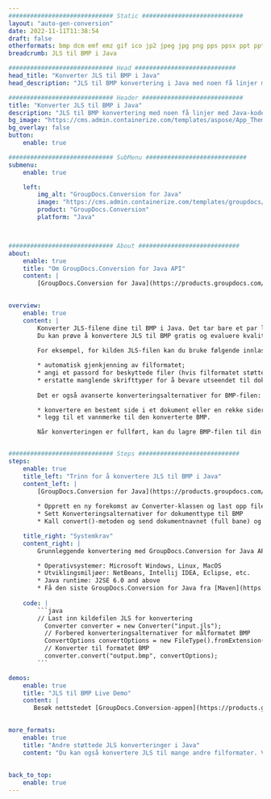 ```yaml
---
############################# Static ############################
layout: "auto-gen-conversion"
date: 2022-11-11T11:38:54
draft: false
otherformats: bmp dcm emf emz gif ico jp2 jpeg jpg png pps ppsx ppt pptx psb psd svg svgz tga tif tiff webp wmf wmz
breadcrumb: JLS til BMP i Java

############################# Head ############################
head_title: "Konverter JLS til BMP i Java"
head_description: "JLS til BMP konvertering i Java med noen få linjer med kode. Konverter over 160 filformater ved å bruke GroupDocs dokumentkonverterings-API for Java"

############################# Header ############################
title: "Konverter JLS til BMP i Java"
description: "JLS til BMP konvertering med noen få linjer med Java-kode"
bg_image: "https://cms.admin.containerize.com/templates/aspose/App_Themes/V3/images/bg/header1.png"
bg_overlay: false
button:
    enable: true

############################# SubMenu ############################
submenu:
    enable: true

    left:
        img_alt: "GroupDocs.Conversion for Java"
        image: "https://cms.admin.containerize.com/templates/groupdocs/images/product-logos/90x90-noborder/groupdocs-conversion-java.png"
        product: "GroupDocs.Conversion"
        platform: "Java"



############################# About ############################
about:
    enable: true
    title: "Om GroupDocs.Conversion for Java API"
    content: |
        [GroupDocs.Conversion for Java](https://products.groupdocs.com/conversion/java/) er et avansert filformatkonverterings-API for konvertering mellom populære bilde- og dokumentformater som Microsoft Office, OpenDocument, PDF, HTML, e-post, CAD. og mye mer med bare noen få linjer med kode. Den opprinnelige API-en oppdager automatisk formatene til originaldokumentene og tilbyr mange alternativer for å tilpasse de konverterte dokumentene. Sammen med funksjonen til å trekke ut informasjon fra et dokument, støtter den også bufring av konverteringsresultatene til den lokale disken som standard. Imidlertid kan enhver type hurtigbufferlagring støttes ved å implementere de riktige grensesnittene - Amazon S3, Dropbox, Google Drive, Windows Azure, Reddis eller andre.
    

overview:
    enable: true
    content: |
        Konverter JLS-filene dine til BMP i Java. Det tar bare et par linjer med Java-kode på hvilken som helst plattform du ønsker, for eksempel Windows, Linux, macOS.
        Du kan prøve å konvertere JLS til BMP gratis og evaluere kvaliteten på konverteringsresultatene. Sammen med enkle filkonverteringsskript kan du prøve mer sofistikerte alternativer for å laste inn JLS-kildefilen og lagre BMP-utdata. 
        
        For eksempel, for kilden JLS-filen kan du bruke følgende innlastingsalternativer:

        * automatisk gjenkjenning av filformatet;
        * angi et passord for beskyttede filer (hvis filformatet støtter det);
        * erstatte manglende skrifttyper for å bevare utseendet til dokumentet.
        
        Det er også avanserte konverteringsalternativer for BMP-filen:

        * konvertere en bestemt side i et dokument eller en rekke sider;
        * legg til et vannmerke til den konverterte BMP.

        Når konverteringen er fullført, kan du lagre BMP-filen til din lokale filbane eller til tredjepartslagring som FTP, Amazon S3, Google Drive, Dropbox osv. Vær oppmerksom på - for å konvertere JLS til BMP, trenger du ikke å installere tilleggsprogramvare, som MS Office, Open Office, Adobe Acrobat Reader osv.


############################# Steps ############################
steps:
    enable: true
    title_left: "Trinn for å konvertere JLS til BMP i Java"
    content_left: |
        [GroupDocs.Conversion for Java](https://products.groupdocs.com/conversion/java/) lar utviklere enkelt konvertere JLS fil til BMP med noen få linjer med kode.
        
        * Opprett en ny forekomst av Converter-klassen og last opp filen JLS med hele banen
        * Sett Konverteringsalternativer for dokumenttype til BMP
        * Kall convert()-metoden og send dokumentnavnet (full bane) og formatet (BMP) som en parameter

    title_right: "Systemkrav"
    content_right: |
        Grunnleggende konvertering med GroupDocs.Conversion for Java API kan gjøres med bare noen få linjer med kode. APIene våre støttes på alle større plattformer og operativsystemer. Før du utfører koden nedenfor, sørg for at du har følgende forutsetninger installert på systemet ditt.

        * Operativsystemer: Microsoft Windows, Linux, MacOS
        * Utviklingsmiljøer: NetBeans, Intellij IDEA, Eclipse, etc.
        * Java runtime: J2SE 6.0 and above
        * Få den siste GroupDocs.Conversion for Java fra [Maven](https://repository.groupdocs.com/webapp/#/artifacts/browse/tree/General/repo/com/groupdocs/groupdocs-conversion)
         
    code: |
        ```java    
        // Last inn kildefilen JLS for konvertering
          Converter converter = new Converter("input.jls");
          // Forbered konverteringsalternativer for målformatet BMP
          ConvertOptions convertOptions = new FileType().fromExtension("bmp").getConvertOptions();
          // Konverter til formatet BMP
          converter.convert("output.bmp", convertOptions);
        ```

demos:
    enable: true
    title: "JLS til BMP Live Demo"
    content: |
       Besøk nettstedet [GroupDocs.Conversion-appen](https://products.groupdocs.app/conversion/family) og prøv konverteringen fra JLS til BMP nå. Den gratis demoen har følgende fordeler
          

more_formats:
    enable: true
    title: "Andre støttede JLS konverteringer i Java"
    content: "Du kan også konvertere JLS til mange andre filformater. Vennligst se listen nedenfor."
       
       
back_to_top:
    enable: true
---
```

